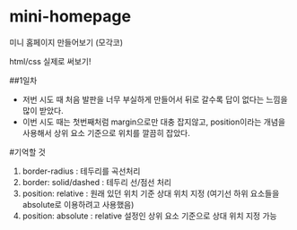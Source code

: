 # mini-homepage

미니 홈페이지 만들어보기 (모각코)

html/css 실제로 써보기!

##1일차

* 저번 시도 때 처음 발판을 너무 부실하게 만들어서 뒤로 갈수록 답이 없다는 느낌을 많이 받았다.
* 이번 시도 때는 첫번째처럼 margin으로만 대충 잡지않고, position이라는 개념을 사용해서 상위 요소 기준으로 위치를 깔끔히 잡았다.

#기억할 것 
1. border-radius : 테두리를 곡선처리
2. border: solid/dashed : 테두리 선/점선 처리
3. position: relative : 원래 있던 위치 기준 상대 위치 지정 (여기선 하위 요소들을 absolute로 이용하려고 사용했음)
4. position: absolute : relative 설정인 상위 요소 기준으로 상대 위치 지정 가능
